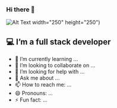 ### Hi there 👋 
![Alt Text](https://media.giphy.com/media/quEsMOrr3hmQ8/giphy.gif) width="250" height="250")



## :computer: I’m a full stack developer
- 🌱 I’m currently learning ...
- 👯 I’m looking to collaborate on ...
- 🤔 I’m looking for help with ...
- 💬 Ask me about ...
- 📫 How to reach me: ...
- 😄 Pronouns: ...
- ⚡ Fun fact: ...


